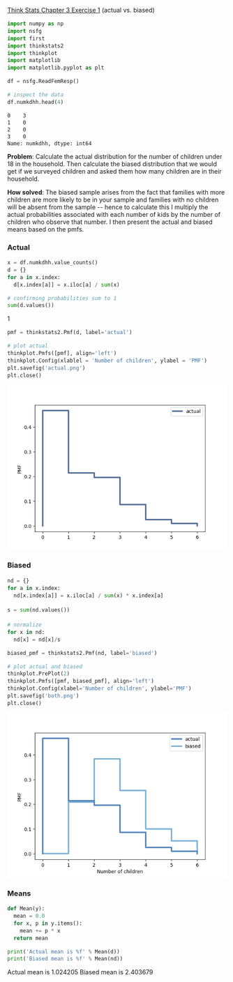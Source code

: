 
[Think Stats Chapter 3 Exercise 1](http://greenteapress.com/thinkstats2/html/thinkstats2004.html#toc31) (actual vs. biased)


```python
import numpy as np
import nsfg
import first
import thinkstats2
import thinkplot
import matplotlib
import matplotlib.pyplot as plt
```


```python
df = nsfg.ReadFemResp()
```


```python
# inspect the data
df.numkdhh.head(4)
```




    0    3
    1    0
    2    0
    3    0
    Name: numkdhh, dtype: int64



**Problem**: Calculate the actual distribution for the number of children under 18 in the household. Then calculate the biased distribution that we would get if we surveyed children and asked them how many children are in their household.

**How solved**: The biased sample arises from the fact that families with more children are more likely to be in your sample and families with no children will be absent from the sample -- hence to calculate this I multiply the actual probabilities associated with each number of kids by the number of children who observe that number. I then present the actual and biased means based on the pmfs.

### Actual


```python
x = df.numkdhh.value_counts()
d = {}
for a in x.index:
  d[x.index[a]] = x.iloc[a] / sum(x)
```


```python
# confirming probabilities sum to 1
sum(d.values())
```
1

```python
pmf = thinkstats2.Pmf(d, label='actual')
```


```python
# plot actual
thinkplot.Pmfs([pmf], align='left')
thinkplot.Config(xlablel = 'Number of children', ylabel = 'PMF')
plt.savefig('actual.png')
plt.close()
```


![png](actual.png)


### Biased


```python
nd = {}
for a in x.index:
  nd[x.index[a]] = x.iloc[a] / sum(x) * x.index[a]

s = sum(nd.values())

# normalize
for x in nd:
  nd[x] = nd[x]/s
```


```python
biased_pmf = thinkstats2.Pmf(nd, label='biased')
```


```python
# plot actual and biased
thinkplot.PrePlot(2)
thinkplot.Pmfs([pmf, biased_pmf], align='left')
thinkplot.Config(xlabel='Number of children', ylabel='PMF')
plt.savefig('both.png')
plt.close()
```

![png](both.png)


### Means


```python
def Mean(y):
  mean = 0.0
  for x, p in y.items():
    mean += p * x
  return mean
```


```python
print('Actual mean is %f' % Mean(d))
print('Biased mean is %f' % Mean(nd))
```

Actual mean is 1.024205
Biased mean is 2.403679
